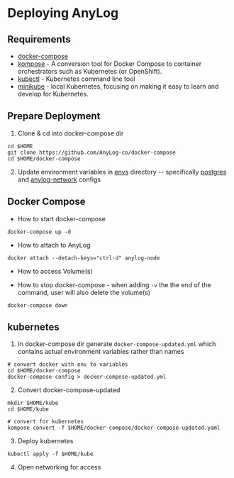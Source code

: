 # Deploying AnyLog 

## Requirements 
* [docker-compose](https://github.com/AnyLog-co/documentation/blob/master/Docker%20Compose%20&%20Kubernetes.md)
* [kompose](https://kompose.io/installation/) - A conversion tool for Docker Compose to container orchestrators such as Kubernetes (or OpenShift).
* [kubectl](https://kubernetes.io/docs/tasks/tools/install-kubectl-linux/) - Kubernetes command line tool
* [minikube](https://minikube.sigs.k8s.io/docs/start/) - local Kubernetes, focusing on making it easy to learn and develop for Kubernetes.

## Prepare Deployment 
1. Clone & cd into docker-compose dir 
```commandline
cd $HOME
git clone https://github.com/AnyLog-co/docker-compose
cd $HOME/docker-compose 
```
2. Update environment variables in [envs](envs/) directory -- specifically [postgres](envs/postgres.env) and [anylog-network](envs/anylog_node.env) configs 


## Docker Compose 
* How to start docker-compose
```commandline
docker-compose up -d 
```
* How to attach to AnyLog
```commandline
docker attach --detach-keys="ctrl-d" anylog-node
```
* How to access Volume(s)

* How to stop docker-compose - when adding `-v` the the end of the command, user will also delete the volume(s)
```commandline
docker-compose down
```


## kubernetes
1. In docker-compose dir generate `docker-compose-updated.yml` which contains actual environment variables rather than names
```commandline
# convert docker with env to variables
cd $HOME/docker-compose
docker-compose config > docker-compose-updated.yml
```

2. Convert docker-compose-updated
```commandline
mkdir $HOME/kube  
cd $HOME/kube 

# convert for kubernetes 
kompose convert -f $HOME/docker-compose/docker-compose-updated.yaml 
```

3. Deploy kubernetes
```commandline
kubectl apply -f $HOME/kube
```

4. Open networking for access 

